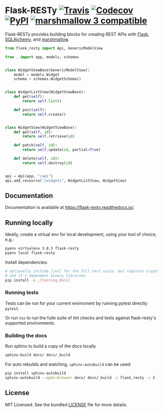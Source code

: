 # Flask-RESTy [![Travis][build-badge]][build] [![Codecov][codecov-badge]][codecov] [![PyPI][pypi-badge]][pypi] [![marshmallow 3 compatible][marshmallow-badge]][marshmallow-upgrading]

Flask-RESTy provides building blocks for creating REST APIs with [Flask](http://flask.pocoo.org/), [SQLAlchemy](https://www.sqlalchemy.org/), and [marshmallow](https://marshmallow.readthedocs.io/).

```python
from flask_resty import Api, GenericModelView

from . import app, models, schemas


class WidgetViewBase(GenericModelView):
    model = models.Widget
    schema = schemas.WidgetSchema()


class WidgetListView(WidgetViewBase):
    def get(self):
        return self.list()

    def post(self):
        return self.create()


class WidgetView(WidgetViewBase):
    def get(self, id):
        return self.retrieve(id)

    def patch(self, id):
        return self.update(id, partial=True)

    def delete(self, id):
        return self.destroy(id)


api = Api(app, "/api")
api.add_resource("/widgets", WidgetListView, WidgetView)
```

## Documentation

Documentation is available at https://flask-resty.readthedocs.io/.

## Running locally

Ideally, create a virtual env for local development, using your tool of choice, e.g.:

```sh
pyenv virtualenv 3.8.3 flask-resty
pyenv local flask-resty
```

Install dependencies:

```sh
# optionally include [jwt] for the full test suite, but requires cryptography,
# and it's dependent binary libraries
pip install -e .[testing,docs]
```

### Running tests

Tests can be run for your current enviroment by running pytest directly: `pytest`.

Or run `tox` to run the fulle suite of lint checks and tests against flask-resty's supported
environments.

### Building the docs

Run sphinx to build a copy of the docs locally

```sh
sphinx-build docs/ docs/_build
```

For auto rebuilds and watching, `sphinx-autobuild` can be used:

```sh
pip install sphinx-autobuild
sphinx-autobuild --open-browser docs/ docs/_build -z flask_resty -s 2
```

## License

MIT Licensed. See the bundled [LICENSE](https://github.com/4Catalyzer/flask-resty/blob/master/LICENSE) file for more details.

[build-badge]: https://img.shields.io/travis/4Catalyzer/flask-resty/master.svg
[build]: https://travis-ci.org/4Catalyzer/flask-resty
[pypi-badge]: https://img.shields.io/pypi/v/Flask-RESTy.svg
[pypi]: https://pypi.python.org/pypi/Flask-RESTy
[codecov-badge]: https://img.shields.io/codecov/c/github/4Catalyzer/flask-resty/master.svg
[codecov]: https://codecov.io/gh/4Catalyzer/flask-resty
[marshmallow-badge]: https://badgen.net/badge/marshmallow/3
[marshmallow-upgrading]: https://marshmallow.readthedocs.io/en/latest/upgrading.html
